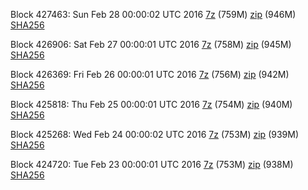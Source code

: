 Block 427463: Sun Feb 28 00:00:02 UTC 2016 [7z](https://transfer.sh/aU0N9/bootstrap.dat.20160228.7z) (759M) [zip](https://transfer.sh/142sEN/bootstrap.dat.20160228.zip) (946M) [SHA256](https://transfer.sh/14fFnA/sha256.txt)

Block 426906: Sat Feb 27 00:00:01 UTC 2016 [7z](https://transfer.sh/hFl8w/bootstrap.dat.20160227.7z) (758M) [zip](https://transfer.sh/sNS6h/bootstrap.dat.20160227.zip) (945M) [SHA256](https://transfer.sh/LlDnE/sha256.txt)

Block 426369: Fri Feb 26 00:00:01 UTC 2016 [7z](https://transfer.sh/IwMx7/bootstrap.dat.20160226.7z) (756M) [zip](https://transfer.sh/cSOx8/bootstrap.dat.20160226.zip) (942M) [SHA256](https://transfer.sh/HNja3/sha256.txt)

Block 425818: Thu Feb 25 00:00:01 UTC 2016 [7z](https://transfer.sh/6rifX/bootstrap.dat.20160225.7z) (754M) [zip](https://transfer.sh/l7dRR/bootstrap.dat.20160225.zip) (940M) [SHA256](https://transfer.sh/7zNo1/sha256.txt)

Block 425268: Wed Feb 24 00:00:02 UTC 2016 [7z](https://transfer.sh/11aaFr/bootstrap.dat.20160224.7z) (753M) [zip](https://transfer.sh/di2Pg/bootstrap.dat.20160224.zip) (939M) [SHA256](https://transfer.sh/JR41R/sha256.txt)

Block 424720: Tue Feb 23 00:00:01 UTC 2016 [7z](https://transfer.sh/XsPS4/bootstrap.dat.20160223.7z) (753M) [zip](https://transfer.sh/111nE0/bootstrap.dat.20160223.zip) (938M) [SHA256](https://transfer.sh/hWyhx/sha256.txt)
